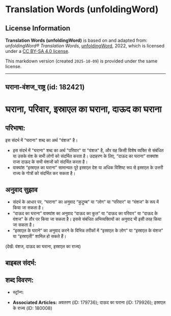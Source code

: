 # Translation Words (unfoldingWord)

## License Information

**Translation Words (unfoldingWord)** is based on and adapted from: _unfoldingWord® Translation Words_, [unfoldingWord](https://unfoldingword.org/utw), 2022, which is licensed under a [CC BY-SA 4.0 license](https://creativecommons.org/licenses/by-sa/4.0/legalcode.en).

This markdown version (created `2025-10-09`) is provided under the same license.



--------------------------------

## घराना-वंशज_राष्ट्र (id: 182421)

घराना, परिवार, इस्राएल का घराना, दाऊद का घराना
==============================================

परिभाषा:
--------

इस संदर्भ में "घराना" शब्द का अर्थ "वंशज" है।

* इस संदर्भ में "घराना" शब्द का अर्थ "परिवार" या "वंशज" है, और यह किसी विशेष व्यक्ति से संबंधित या उसके वंश के सभी लोगों को संदर्भित करता है। उदाहरण के लिए, “दाऊद का घराना” वाक्यांश राजा दाऊद के सभी वंशजों को संदर्भित करता है।
* वाक्यांश “इस्राएल का घराना” सामान्यतः पूरे इस्राएल देश या अधिक विशिष्ट रूप से इस्राएल के उत्तरी राज्य के गोत्रों को संदर्भित कर सकता है।

अनुवाद सुझाव
------------

* संदर्भ के आधार पर, “घराना” का अनुवाद “कुटुम्ब” या “लोग” या “परिवार” या “वंशज” के रूप में किया जा सकता है।
* “दाऊद का घराना” वाक्यांश का अनुवाद “दाऊद का कुल” या “दाऊद का परिवार” या “दाऊद के वंशज” के तौर पर किया जा सकता है। इससे संबंधित अभिव्यक्तियों का अनुवाद भी इसी तरह किया जा सकता है।
* “इस्राएल के घराने” का अनुवाद करने के विभिन्न तरीकों में “इस्राएल के लोग” या “इस्राएल के वंशज” या “इस्राएली” शामिल हो सकते हैं।

(देखें: वंशज, दाऊद का घराना, इस्राएल का राज्य)

बाइबल संदर्भ:
-------------

शब्द विवरण:
-----------

* स्ट्रॉन्ग:

* **Associated Articles:** अवतरण (ID: 179736); दाऊद का घराना (ID: 179926); इस्राएल के राज्य (ID: 180008)


